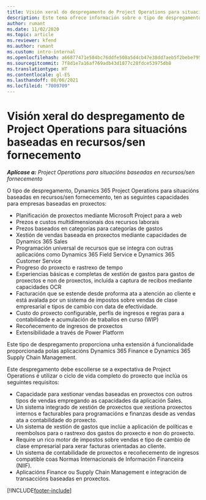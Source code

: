 ```yaml
---
title: Visión xeral do despregamento de Project Operations para situacións baseadas en recursos/sen fornecemento
description: Este tema ofrece información sobre o tipo de despregamento, Project Operations para situacións baseadas en recursos/sen fornecemento.
author: rumant
ms.date: 11/02/2020
ms.topic: article
ms.reviewer: kfend
ms.author: rumant
ms.custom: intro-internal
ms.openlocfilehash: a66877471e584bc76ddfe508a5d4cb47e38dd7aeb5f2bebe795b41a1de462ef9
ms.sourcegitcommit: 7f8d1e7a16af769adb43d1877c28fdce53975db8
ms.translationtype: HT
ms.contentlocale: gl-ES
ms.lasthandoff: 08/06/2021
ms.locfileid: "7009709"
---
```

# <a name="project-operations-for-resourcenon-stocked-based-scenarios-deployment-overview"></a>Visión xeral do despregamento de Project Operations para situacións baseadas en recursos/sen fornecemento

_**Aplícase a:** Project Operations para situacións baseadas en recursos/sen fornecemento_

O tipo de despregamento, Dynamics 365 Project Operations para situacións baseadas en recursos/sen fornecemento, ten as seguintes capacidades para empresas baseadas en proxectos:

- Planificación de proxectos mediante Microsoft Project para a web
- Prezos e custos multidimensionais dos recursos laborais
- Prezos baseados en categorías para categorías de gastos
- Xestión de vendas baseada en proxectos mediante capacidades de Dynamics 365 Sales
- Programación universal de recursos que se integra con outras aplicacións como Dynamics 365 Field Service e Dynamics 365 Customer Service
- Progreso do proxecto e rastrexo de tempo
- Experiencias básicas e completas de xestión de gastos para gastos de proxectos e non de proxectos, incluída a captura de recibos mediante capacidades OCR
- Facturación que se estende desde proforma ata a atención ao cliente e está avalada por un sistema de impostos sobre vendas de clase empresarial e tipos de cambio con data de efectividade.
- Custo do proxecto configurable, perfís de ingresos e regras para a contabilidade e acumulación de traballos en curso (WIP)
- Recoñecemento de ingresos de proxectos
- Extensibilidade a través de Power Platform

Este tipo de despregamento proporciona unha extensión á funcionalidade proporcionada polas aplicacións Dynamics 365 Finance e Dynamics 365 Supply Chain Management.

Este despregamento debe escollerse se a expectativa de Project Operations é utilizar o ciclo de vida completo do proxecto que inclúa os seguintes requisitos:

- Capacidade para xestionar vendas baseadas en proxectos con outros tipos de vendas empregando as capacidades da aplicación Sales.
- Un sistema integrado de xestión de proxectos que xestiona proxectos internos e facturables para programacións e finanzas desde as vendas ata a contabilidade do proxecto.
- Un sistema de xestión de gastos que inclúe a aplicación de políticas e reembolsos para o rastrexo dos gastos do proxecto e non do proxecto.
- Require un rico motor de impostos sobre vendas e tipo de cambio de clase empresarial para xerar facturas orientadas ao cliente.
- Un sistema de contabilidade de proxectos e recoñecemento de ingresos compatible coas Normas Internacionais de Información Financeira (NIIF).
- Aplicacións Finance ou Supply Chain Management e integración de transaccións baseadas en proxectos.


[!INCLUDE[footer-include](../includes/footer-banner.md)]